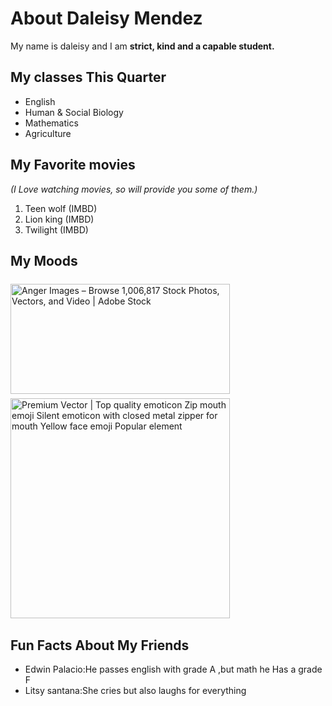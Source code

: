 <!DOCTYPE html>
<html>
<body>
<h1>About Daleisy Mendez</h1>
<p>My name is daleisy and I am <b>strict, kind and a capable student.</b></p>

<h2>My classes This Quarter</h2>
<ul>
    <li>English</li>
    <li>Human & Social Biology</li>
    <li>Mathematics</li>
    <li>Agriculture</li>
</ul>
<h2>My Favorite movies</h2>
<em>(I Love watching movies, so will provide you some of them.)</em>
  <ol>
    <li> Teen wolf (IMBD)</li>
    <li>Lion king (IMBD)</li>
    <li> Twilight (IMBD)</li>
  </ol>
  <h2> My Moods</h2>
  <img src="https://t4.ftcdn.net/jpg/09/60/92/01/360_F_960920190_fHc3vClgC6T7ysZMkXdA9zEmJk6I1HDV.jpg" jsaction="" class="sFlh5c FyHeAf iPVvYb" style="max-width: 720px; height: 176px; margin: 6.5px 0px; width: 351px;" alt="Anger Images – Browse 1,006,817 Stock Photos, Vectors, and Video | Adobe  Stock" jsname="kn3ccd" aria-hidden="false">
  <img src="https://encrypted-tbn0.gstatic.com/images?q=tbn:ANd9GcQvBEglJ8a-UzlT_J-UO2DrVgNtINu2MuI9kQh9xEO0j_b8WFEvtGnyuZcfffRS__aC4dM&amp;usqp=CAU" class="sFlh5c FyHeAf" alt="Premium Vector | Top quality emoticon Zip mouth emoji Silent emoticon with  closed metal zipper for mouth Yellow face emoji Popular element" jsname="JuXqh" style="max-width: 360px; height: 352px; margin: 1px 0px; width: 351px;" data-ilt="1739992485229">
  <h2>Fun Facts About My Friends</h2>
  <ul>
    <li>Edwin Palacio:He passes english with grade A ,but math he Has a grade F</li>
    <li>Litsy santana:She cries but also laughs for everything</li>
  </ul>
   
